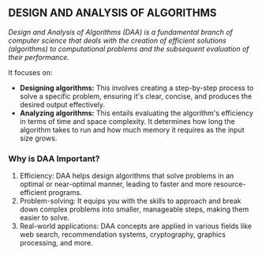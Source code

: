 ## DESIGN AND ANALYSIS OF ALGORITHMS

*Design and Analysis of Algorithms (DAA) is a fundamental branch of computer science that deals with the creation of efficient solutions (algorithms) to computational problems and the subsequent evaluation of their performance.* 

It focuses on:

* **Designing algorithms:** This involves creating a step-by-step process to solve a specific problem, ensuring it's clear, concise, and produces the desired output effectively.
* **Analyzing algorithms:** This entails evaluating the algorithm's efficiency in terms of time and space complexity. It determines how long the algorithm takes to run and how much memory it requires as the input size grows.
  
### Why is DAA Important?

1. Efficiency: DAA helps design algorithms that solve problems in an optimal or near-optimal manner, leading to faster and more resource-efficient programs.
2. Problem-solving: It equips you with the skills to approach and break down complex problems into smaller, manageable steps, making them easier to solve.
3. Real-world applications: DAA concepts are applied in various fields like web search, recommendation systems, cryptography, graphics processing, and more.
